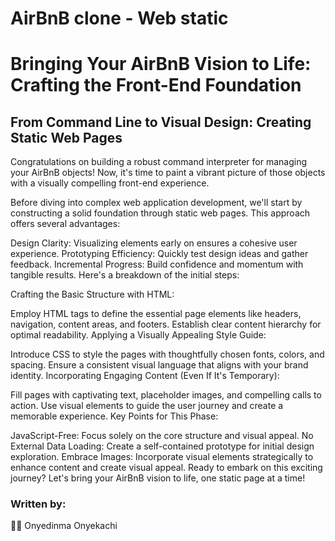# AirBnB clone - Web static





# Bringing Your AirBnB Vision to Life: Crafting the Front-End Foundation

## From Command Line to Visual Design: Creating Static Web Pages

Congratulations on building a robust command interpreter for managing your AirBnB objects! Now, it's time to paint a vibrant picture of those objects with a visually compelling front-end experience.

Before diving into complex web application development, we'll start by constructing a solid foundation through static web pages. This approach offers several advantages:

Design Clarity: Visualizing elements early on ensures a cohesive user experience.
Prototyping Efficiency: Quickly test design ideas and gather feedback.
Incremental Progress: Build confidence and momentum with tangible results.
Here's a breakdown of the initial steps:

Crafting the Basic Structure with HTML:

Employ HTML tags to define the essential page elements like headers, navigation, content areas, and footers.
Establish clear content hierarchy for optimal readability.
Applying a Visually Appealing Style Guide:

Introduce CSS to style the pages with thoughtfully chosen fonts, colors, and spacing.
Ensure a consistent visual language that aligns with your brand identity.
Incorporating Engaging Content (Even If It's Temporary):

Fill pages with captivating text, placeholder images, and compelling calls to action.
Use visual elements to guide the user journey and create a memorable experience.
Key Points for This Phase:

JavaScript-Free: Focus solely on the core structure and visual appeal.
No External Data Loading: Create a self-contained prototype for initial design exploration.
Embrace Images: Incorporate visual elements strategically to enhance content and create visual appeal.
Ready to embark on this exciting journey? Let's bring your AirBnB vision to life, one static page at a time!





### Written by:
:man_technologist: Onyedinma Onyekachi
